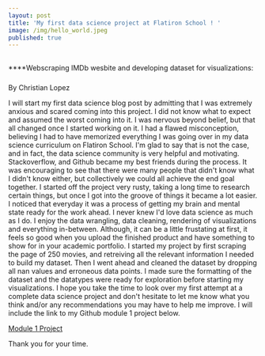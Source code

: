 ```yaml
---
layout: post
title: 'My first data science project at Flatiron School ! '
image: /img/hello_world.jpeg
published: true
---
```

##

****Webscraping IMDb wesbite and developing dataset for visualizations:
###

By Christian Lopez 

I will start my first data science blog post by admitting that I was extremely anxious and scared coming into this project. I did not know what to expect and assumed the worst coming into it. I was nervous beyond belief, but that all changed once I started working on it. I had a flawed misconception, believing I had to have memorized everything I was going over in my data science curriculum on Flatiron School. I'm glad to say that is not the case, and in fact, the data science community is very helpful and motivating. Stackoverflow, and Github became my best friends during the process. It was encouraging to see that there were many people that didn't know what I didn't know either, but collectively we could all achieve the end goal together. I started off the project very rusty, taking a long time to research certain things, but once I got into the groove of things it became a lot easier. I noticed that everyday it was a process of getting my brain and mental state ready for the work ahead. I never knew I'd love data science as much as I do. I enjoy the data wrangling, data cleaning, rendering of visualizations and everything in-between. Although, it can be a little frustating at first, it feels so good when you upload the finished product and have something to show for in your academic portfolio. I started my project by first scraping the page of 250 movies, and retreiving all the relevant information I needed to build my dataset. Then I went ahead and cleaned the dataset by dropping all nan values and erroneous data points. I made sure the formatting of the dataset and the datatypes were ready for exploration before starting my visualizations. I hope you take the time to look over my first attempt at a complete data science project and don't hesitate to let me know what you think and/or any recommendations you may have to help me improve. I will include the link to my Github module 1 project below. 

[Module 1 Project](https://github.com/lopez-christian/module_1_project)

Thank you for your time. 